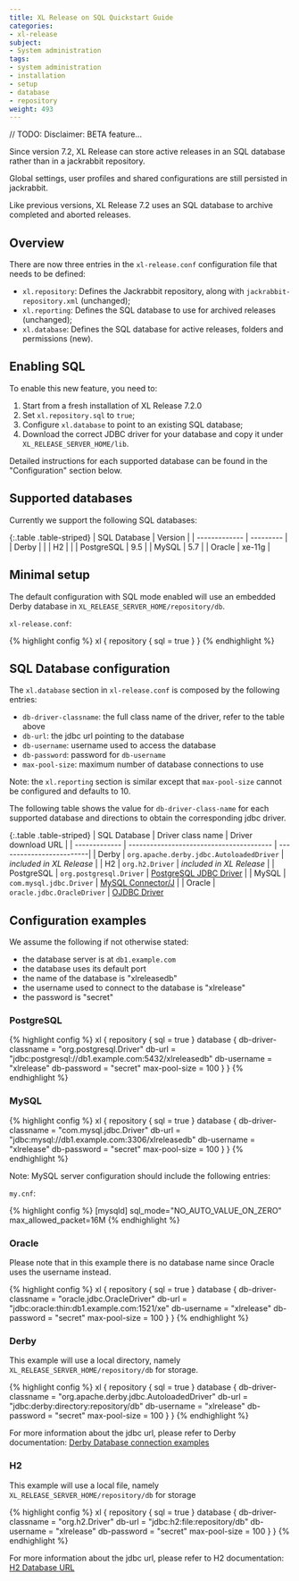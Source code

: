 ```yaml
---
title: XL Release on SQL Quickstart Guide
categories:
- xl-release
subject:
- System administration
tags:
- system administration
- installation
- setup
- database
- repository
weight: 493
---
```


// TODO: Disclaimer: BETA feature...

Since version 7.2, XL Release can store active releases in an SQL database rather than in a jackrabbit repository.

Global settings, user profiles and shared configurations are still persisted in jackrabbit.

Like previous versions, XL Release 7.2 uses an SQL database to archive completed and aborted releases.

## Overview

There are now three entries in the `xl-release.conf` configuration file that needs to be defined:

* `xl.repository`: Defines the Jackrabbit repository, along with `jackrabbit-repository.xml` (unchanged);
* `xl.reporting`: Defines the SQL database to use for archived releases (unchanged);
* `xl.database`: Defines the SQL database for active releases, folders and permissions (new).


## Enabling SQL

To enable this new feature, you need to:

1. Start from a fresh installation of XL Release 7.2.0
2. Set `xl.repository.sql` to `true`;
3. Configure `xl.database` to point to an existing SQL database;
4. Download the correct JDBC driver for your database and copy it under `XL_RELEASE_SERVER_HOME/lib`.

Detailed instructions for each supported database can be found in the "Configuration" section below.


## Supported databases

Currently we support the following SQL databases:

{:.table .table-striped}
| SQL Database  | Version   |
| ------------- | --------- |
| Derby         |           |
| H2            |           |
| PostgreSQL    | 9.5       |
| MySQL         | 5.7       |
| Oracle        | xe-11g    |


## Minimal setup

The default configuration with SQL mode enabled will use an embedded Derby database in `XL_RELEASE_SERVER_HOME/repository/db`.

`xl-release.conf`:

{% highlight config %}
xl {
    repository {
        sql = true
    }
}
{% endhighlight %}


## SQL Database configuration

The `xl.database` section in `xl-release.conf` is composed by the following entries:

* `db-driver-classname`: the full class name of the driver, refer to the table above
* `db-url`: the jdbc url pointing to the database
* `db-username`: username used to access the database
* `db-password`: password for `db-username`
* `max-pool-size`: maximum number of database connections to use

Note: the `xl.reporting` section is similar except that `max-pool-size` cannot be configured and defaults to 10.

The following table shows the value for `db-driver-class-name` for each supported database and directions to obtain the corresponding jdbc driver.

{:.table .table-striped}
| SQL Database  | Driver class name                        |  Driver download URL     |
| ------------- | ---------------------------------------- | -------------------------|
| Derby         | `org.apache.derby.jdbc.AutoloadedDriver` | _included in XL Release_ |
| H2            | `org.h2.Driver`                          | _included in XL Release_ |
| PostgreSQL    | `org.postgresql.Driver`                  | [PostgreSQL JDBC Driver](https://jdbc.postgresql.org/download.html) |
| MySQL         | `com.mysql.jdbc.Driver`                  | [MySQL Connector/J](https://dev.mysql.com/downloads/connector/j/) |
| Oracle        | `oracle.jdbc.OracleDriver`               | [OJDBC Driver](http://www.oracle.com/technetwork/database/features/jdbc/index-091264.html)


## Configuration examples

We assume the following if not otherwise stated:

* the database server is at `db1.example.com`
* the database uses its default port
* the name of the database is "xlreleasedb"
* the username used to connect to the database is "xlrelease"
* the password is "secret"

### PostgreSQL

{% highlight config %}
xl {
    repository {
        sql = true
    }
    database {
        db-driver-classname = "org.postgresql.Driver"
        db-url = "jdbc:postgresql://db1.example.com:5432/xlreleasedb"
        db-username = "xlrelease"
        db-password = "secret"
        max-pool-size = 100
    }
}
{% endhighlight %}

### MySQL

{% highlight config %}
xl {
    repository {
        sql = true
    }
    database {
        db-driver-classname = "com.mysql.jdbc.Driver"
        db-url = "jdbc:mysql://db1.example.com:3306/xlreleasedb"
        db-username = "xlrelease"
        db-password = "secret"
        max-pool-size = 100
    }
}
{% endhighlight %}


Note: MySQL server configuration should include the following entries:

`my.cnf`:

{% highlight config %}
[mysqld]
sql_mode="NO_AUTO_VALUE_ON_ZERO"
max_allowed_packet=16M
{% endhighlight %}

### Oracle

Please note that in this example there is no database name since Oracle uses the username instead.

{% highlight config %}
xl {
    repository {
        sql = true
    }
    database {
        db-driver-classname = "oracle.jdbc.OracleDriver"
        db-url = "jdbc:oracle:thin:db1.example.com:1521/xe"
        db-username = "xlrelease"
        db-password = "secret"
        max-pool-size = 100
    }
}
{% endhighlight %}


### Derby

This example will use a local directory, namely `XL_RELEASE_SERVER_HOME/repository/db` for storage.

{% highlight config %}
xl {
    repository {
        sql = true
    }
    database {
        db-driver-classname = "org.apache.derby.jdbc.AutoloadedDriver"
        db-url = "jdbc:derby:directory:repository/db"
        db-username = "xlrelease"
        db-password = "secret"
        max-pool-size = 100
    }
}
{% endhighlight %}

For more information about the jdbc url, please refer to Derby documentation: [Derby Database connection examples](https://db.apache.org/derby/docs/10.8/devguide/rdevdvlp22102.html#rdevdvlp22102)

### H2

This example will use a local file, namely `XL_RELEASE_SERVER_HOME/repository/db` for storage

{% highlight config %}
xl {
    repository {
        sql = true
    }
    database {
        db-driver-classname = "org.h2.Driver"
        db-url = "jdbc:h2:file:repository/db"
        db-username = "xlrelease"
        db-password = "secret"
        max-pool-size = 100
    }
}
{% endhighlight %}

For more information about the jdbc url, please refer to H2 documentation: [H2 Database URL](http://www.h2database.com/html/features.html#database_url)
